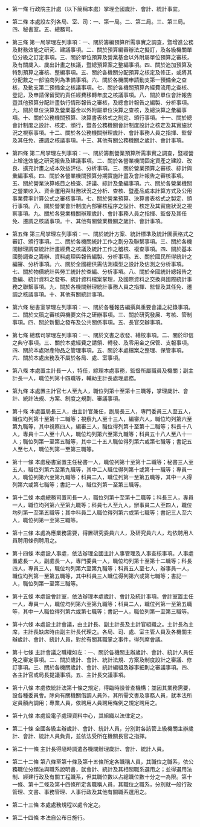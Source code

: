 * 第一條 行政院主計處（以下簡稱本處）掌理全國歲計、會計、統計事宜。

* 第二條 本處設左列各局、室、司：一、第一局。二、第二局。三、第三局。四、秘書室。五、總務司。

* 第三條 第一局掌理左列事項：一、關於籌編預算所需事實之調查，暨增進公務及財務效能之研究、建議事項。二、關於預算編審辦法之擬訂，及各級機關單位分級之訂定事項。三、關於單位預算及營業基金以外附屬單位預算之審核，及有關歲入、歲出計畫之核議，暨總預算案之整編事項。四、關於追加預算及特別預算之審核、整編事項。五、關於各機關分配預算之核定及修正，或將其分配數之一部協商列為準備事項。六、關於各機關申請動支第一預備金之查核，及動支第二預備金之核議事項。七、關於各機關預算內經費流用之查核、登記，及申請保留契約責任經費移轉年度之核議事項。八、關於單位會計報告暨其他預算分配計畫執行情形報告之審核，及總會計報告之編製、分析事項。九、關於單位決算及營業基金以外附屬單位決算之查核，及總決算之彙編事項。十、關於公務機關預算、決算書表格式之制定、頒行事項。十一、關於總會計制度之設計、核定、頒行，暨各公務機關會計制度設計之核定及其實施狀況之視察事項。十二、關於各公務機關辦理歲計、會計事務人員之指揮、監督及其任免、遷調之核議事項。十三、其他有關公務機關之歲計、會計事項。

* 第四條 第二局掌理左列事項：一、關於籌劃營業預算所需事實之調查，暨經營上增進效能之研究報告及建議事項。二、關於各營業機關固定資產之建設、改良、擴充計畫之成本效益評估、分析事項。三、關於營業預算之審核、綜計與彙編事項。四、關於各營業機關預算分期實施計畫及會計報告之審核事項。五、關於營業決算帳目之檢查、評議、綜計及彙編事項。六、關於各營業機關之營業收入、資金運用與財務狀況之分析、查核、暨產品成本計算方式及公用事業費率計算公式之審核事項。七、關於營業預算、決算書表格式之製定、頒行事項。八、關於營業會計制度內部審核程序之設計、核定及其實施狀況之視察事項。九、關於各營業機關辦理歲計、會計事務人員之指揮、監督及其任免、遷調之核議事項。十、其他有關營業機關之歲計、會計事項。

* 第五條 第三局掌理左列事項：一、關於統計方案、統計標準及統計圖表格式之審訂、頒行事項。二、關於各機關統計工作之劃分及聯繫事項。三、關於各機關辦理調查統計計畫經費之核議及統計工作之稽核、複查事項。四、關於基本國勢調查之籌辦、資料處理與報告編製、分析事項。五、關於國民所得統計之編審、分析事項。六、關於全國總供需估測模型之設計及估測之分析事項。七、關於物價統計與勞工統計於查編、分析事項。八、關於全國統計總報告之彙編、統計資料之發布、統計資料檔案掌理，及國際資料之交換與國際統計事務之聯繫事項。九、關於各機關辦理統計事務人員之指揮、監督及其任免、遷調之核議事項。十、其他有關統計事項。

* 第六條 秘書室掌理左列事項：一、關於各種報告編撰與重要會議之紀錄事項。二、關於文稿之審核與機要文件之研辦事項。三、關於研究發展、考核、管制事項。四、關於新聞之發布及公共關係事項。五、長官交辦事項。

* 第七條 總務司掌理左列事項：一、關於文書之收發、繕校事項。二、關於印信之典守事項。三、關於本處經費之請領、轉發、及零用金之保管、支報事項。四、關於本處財產物品之管理事項。五、關於本處檔案之整理、保管事項。六、關於本處庶務及不屬於各局、處、室事項。

* 第八條 本處置主計長一人，特任，綜理本處事務，監督所屬職員及機關；副主計長一人，職位列第十四職等，輔助主計長處理處務。

* 第九條 本處置主計官七人至九人，職位列第十至第十三職等，掌理歲計、會計、統計法規、方案、制度之規劃、審議事項。

* 第十條 本處置局長三人，由主計官兼任，副局長三人，專門委員三人至五人，職位均列第十至第十二職等；視察九人至十三人，編審六人，職位均列第六至第九職等，其中視察四人，編審三人，職位得列第十至第十二職等；科長十八人，專員十二人至十八人，職位均列第六至第九職等；科員五十八人至八十一人；職位列第一至第五職等，其中二十五人職位得列第六或第七職等；書記五人至七人，職位列第一至第三職等。

* 第十一條 本處秘書室置主任秘書一人，職位列第十至第十二職等；秘書三人至五人，職位列第六至第九職等，其中二人職位得列第十或第十一職等；專員一人，職位列第六至第九職等；科員二人，職位列第一至第五職等，其中一人得列第六或第七職等；書記一人，職位列第一至第三職等。

* 第十二條 本處總務司置司長一人，職位列第十至第十二職等；科長三人，專員一人，職位均列第六至第九職等；科員七人至九人，辦事員二人至四人，職位均列第一至第五職等；其中科員二人職位得列第六或第七職等；書記三人至六人，職位列第一至第三職等。

* 第十三條 本處為應業務需要，得置研究委員六人，及研究員六人，均依聘用人員聘用條例聘用之。

* 第十四條 本處設人事處，依法辦理全國主計人事管理及人事查核事項。人事處置處長一人，副處長一人，專門委員一人，職位均列第十至第十二職等；科長四人，專員三人，職位均列第六至第九職等；科員五人至七人，辦事員一人，職位均列第一至第五職等，其中科員三人職位得列第六或第七職等；書記一人，職位列第一至第三職等。

* 第十五條 本處設會計室，依法辦理本處歲計、會計及統計事項。會計室置主任一人，專員一人，職位均列第六至第九職等；科員二人，職位列第一至第五職等，其中一人職位得列第六或第七職等；書記一人，職位列第一至第三職等。

* 第十六條 本處設主計會議，由主計長、副主計長及主計官組織之。主計長為主席，主計長缺席時由副主計長代理之。各局、司、處、室主管人員及各機關主辦歲計、會計、統計人員，對於有關其職掌之事件，得列席會議。

* 第十七條 主計會議之職權如左：一、關於各機關主辦歲計、會計、統計人員任免之審定事項。二、關於歲計、會計、統計法規、方案及制度設計之審議、修訂事項。三、關於各機關歲計、會計、統計編組及辦事細則之審議事項。四、各主計官或局長提議事項。五、主計長交議事項。

* 第十八條 本處依統計法第十條之規定，得臨時設普查機構；並因其業務需要，設各種委員會。除向有關機關借調人員外，其所需文書及事務人員，就本法所定員額內調用；專業人員，依聘用人員聘用條例之規定聘用之。

* 第十九條 本處設電子處理資料中心，其組織以法律定之。

* 第二十條 全國各級主辦歲計、會計、統計人員，分別對各該管上級機關主辦歲計、會計、統計人員負責，並依法受所在機關長官之指揮。

* 第二十一條 主計長得隨時調遣各機關辦理歲計、會計、統計人員。

* 第二十二條 第八條至第十條及第十五條所定各職稱人員，其職位之職系，依公務職位分類法與職系說明書，就會計、統計及其相關職系選用之；並得選用法制、經建行政及有關工程職系，但其職位數以占總職位數十分之一為限。第十一條、第十二條及第十四條所定各職稱人員，其職位之職系，分別就一般行政管理、文書、事務管理、人事行政及其他有關職系選用之。

* 第二十三條 本處處務規程以處令定之。

* 第二十四條 本法自公布日施行。

